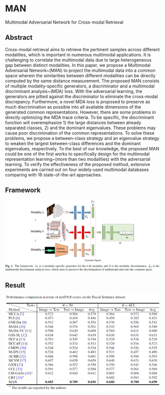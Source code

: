 # MAN
Multimodal Adversarial Network for Cross-modal Retrieval

## Abstract
  Cross-modal retrieval aims to retrieve the pertinent samples across different modalities, which is  important in 
 numerous multimodal applications. It is challenging to correlate the multimodal data due to large heterogeneous gap between distinct modalities. In this paper, we propose a Multimodal Adversarial Network~(MAN) to project the multimodal data into a common space wherein the similarities between different modalities can be directly computed by the same distance measurement. The proposed MAN consists of multiple modality-specific generators, a discriminator and a multimodal discriminant analysis~(MDA) loss. With the adversarial learning, the generators are pitted against the discriminator to eliminate the cross-modal discrepancy. Furthermore, a novel MDA loss is proposed to preserve as much discrimination as possible into all available dimensions of the generated common representations. However, there are some problems in directly optimizing the MDA trace criteria. To be specific, the discriminant function will overemphasize 1) the large distances between already separated classes, 2) and the dominant eigenvalues. These problems may cause poor discrimination of the common representations. To solve these problems, we propose a between-class strategy and an eigenvalue strategy to weaken the largest between-class differences and the dominant eigenvalues, respectively. To the best of our knowledge, the proposed MAN could be one of the first  works to specifically design for the multimodal representation learning~(more than two modalities) with the adversarial learning. To verify the effectiveness of the proposed method, extensive experiments are carried out on four widely-used multimodal databases comparing with 16 state-of-the-art approaches.
## Framework
![SSAH](framework.png)

## Result
![Result](pascal_sentence_results.png)

